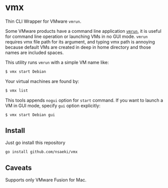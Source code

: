 # vmx

Thin CLI Wrapper for VMware `vmrun`.

Some VMware products have a command line application [`vmrun`](https://www.vmware.com/support/ws55/doc/ws_learning_cli_vmrun.html), it is useful for command line operation or launching VMs in no GUI mode.
`vmrun` requires vmx file path for its argument, and typing vmx path is annoying because default VMs are created in deep in home directory and those names are included spaces.

This utility runs `vmrun` with a simple VM name like:

```bash
$ vmx start Debian
```

Your virtual machines are found by:

```bash
$ vmx list
```

This tools appends `nogui` option for `start` command.
If you want to launch a VM in GUI mode, specify `gui` option explicitly:

```bash
$ vmx start Debian gui
```

## Install

Just go install this repository

```bash
go install github.com/nsaeki/vmx
```

## Caveats

Supports only VMware Fusion for Mac.
